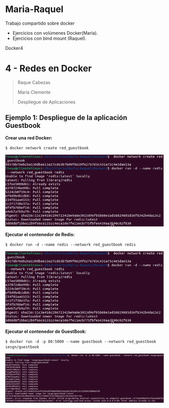 # Maria-Raquel
Trabajo compartido sobre docker
- Ejercicios con volúmenes Docker(María).
- Ejercicios con bind mount (Raquel).

Docker4
# 4 - Redes en Docker

> Raque Cabezas
>
> María Clemente
>
> Despliegue de Aplicaciones

## Ejemplo 1: Despliegue de la aplicación Guestbook

**Crear una red Docker:**

`$ docker network create red_guestbook`

![](./Docker4/ejemplo1-Maria/img/image-20240209092205101.png)

**Ejecutar el contenedor de Redis:**

`$ docker run -d --name redis --network red_guestbook redis`

![](./Docker4/ejemplo1-Maria/img/image-20240209092205101.png)

**Ejecutar el contenedor de GuestBook:**

`$ docker run -d -p 80:5000 --name guestbook --network red_guestbook iesgn/guestbook`

![](./Docker4/ejemplo1-Maria/img/image-20240209092621746.png)

